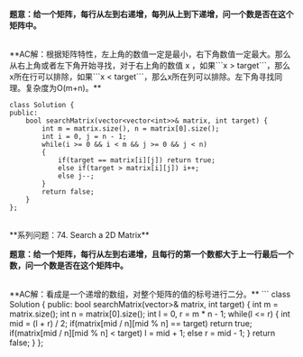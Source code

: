 **题意：给一个矩阵，每行从左到右递增，每列从上到下递增，问一个数是否在这个矩阵中。**

<br/>
**AC解：根据矩阵特性，左上角的数值一定是最小，右下角数值一定最大。那么从右上角或者左下角开始寻找，对于右上角的数值 x ，如果```x > target```，那么x所在行可以排除，如果```x < target```，那么x所在列可以排除。左下角寻找同理。复杂度为O(m+n)。**

```
class Solution {
public:
    bool searchMatrix(vector<vector<int>>& matrix, int target) {
        int m = matrix.size(), n = matrix[0].size();
        int i = 0, j = n - 1;
        while(i >= 0 && i < m && j >= 0 && j < n)
        {
            if(target == matrix[i][j]) return true;
            else if(target > matrix[i][j]) i++;
            else j--;
        }
        return false;
    }
};
```
<br/>
**系列问题：74. Search a 2D Matrix**

**题意：给一个矩阵，每行从左到右递增，且每行的第一个数都大于上一行最后一个数，问一个数是否在这个矩阵中。**

<br/>
**AC解：看成是一个递增的数组，对整个矩阵的值的标号进行二分。**
```
class Solution {
public:
    bool searchMatrix(vector<vector<int>>& matrix, int target) {
        int m = matrix.size();
        int n = matrix[0].size();
        int l = 0, r = m * n - 1;
        while(l <= r)
        {
            int mid = (l + r) / 2;
            if(matrix[mid / n][mid % n] == target) return true;
            if(matrix[mid / n][mid % n] < target) l = mid + 1;
            else r = mid - 1;
        }
        return false;
    }
};

```

